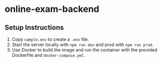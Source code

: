# online-exam-backend

## Setup Instructions

1. Copy `sample.env` to create a `.env` file.
2. Start the server locally with `npm run dev` and prod with `npm run prod`.
3. Use Docker to build the image and run the container with the provided Dockerfile and `docker-compose.yml`.
